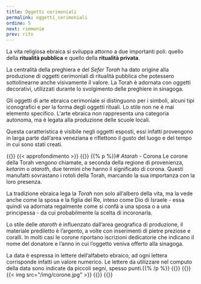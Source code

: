```yaml
---
title: Oggetti cerimoniali
permalink: oggetti_cerimoniali
ordine: 5
next: rimmonim
prev: rito
---
```

La vita religiosa ebraica si sviluppa attorno a due importanti poli: quello della **ritualità pubblica** e quello della **ritualità privata**.

La centralità della preghiera e del *Sefer Torah* ha dato origine alla produzione di oggetti cerimoniali di ritualità pubblica che potessero sottolinearne anche
visivamente il valore. La Torah è adornata con oggetti decorativi, utilizzati durante lo svolgimento delle preghiere in sinagoga.

Gli oggetti di arte ebraica cerimoniale si distinguono per i simboli, alcuni tipi iconografici e per la forma degli oggetti rituali. Lo stile non ne è mai elemento
specifico. L'arte ebraica non rappresenta una categoria autonoma, ma è legata alla produzione delle scuole locali.

Questa caratteristica è visibile negli oggetti esposti, essi infatti provengono in larga parte dall’area veneziana e riflettono il gusto del luogo e del tempo in cui
sono stati creati.


{{<row class="approfondimento">}}
{{< approfondimento >}}
{{<column>}}
{{% p %}}# *Atarah* - Corona
Le corone della Torah vengono chiamate, a seconda della regione di provenienza, *ketarim* o *ataroth*, due termini che hanno il significato di corona.
Questi manufatti sovrastano i rotoli della Torah, marcando la sua importanza con la loro presenza.

La tradizione ebraica lega la *Torah* non solo all’albero della vita, ma la vede anche come la sposa e la figlia del Re, inteso come Dio di Israele - essa quindi va
adornata regalmente come si confà a una sposa o a una principessa - da cui probabilmente la scelta di incoronarla.

Lo stile delle *ataroth* è influenzato dall’area geografica di produzione, il materiale prediletto è l’argento, a volte con inserimenti di pietre preziose e coralli.
In molti casi le corone riportano iscrizioni dedicatorie che indicano il nome del donatore e l’anno in cui l’oggetto veniva offerto alla sinagoga.

La data è espressa in lettere dell’alfabeto ebraico, ad ogni lettera corrisponde infatti un valore numerico. Le lettere da utilizzare nel computo della data sono
indicate da piccoli segni, spesso punti.{{% /p %}}
{{</column>}}
{{<column>}}
{{< img src="/img/corone.jpg" >}}
{{</column>}}
{{</row>}}